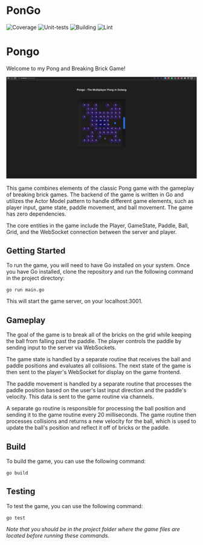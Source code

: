 # PonGo

![Coverage](https://img.shields.io/badge/Coverage-59.2%25-yellow)
![Unit-tests](https://img.shields.io/github/actions/workflow/status/lguibr/pongo/test.yml?label=UnitTests)
![Building](https://img.shields.io/github/actions/workflow/status/lguibr/pongo/build.yml?label=Build)
![Lint](https://img.shields.io/github/actions/workflow/status/lguibr/pongo/lint.yml?label=Lint)

# Pongo

Welcome to my Pong and Breaking Brick Game!

![ScreenShoot](pongogif.gif)

This game combines elements of the classic Pong game with the gameplay of breaking brick games. The backend of the game is written in Go and utilizes the Actor Model pattern to handle different game elements, such as player input, game state, paddle movement, and ball movement. The game has zero dependencies.

The core entities in the game include the Player, GameState, Paddle, Ball, Grid, and the WebSocket connection between the server and player.

## Getting Started

To run the game, you will need to have Go installed on your system. Once you have Go installed, clone the repository and run the following command in the project directory:

```
go run main.go
```

This will start the game server, on your localhost:3001.

## Gameplay

The goal of the game is to break all of the bricks on the grid while keeping the ball from falling past the paddle. The player controls the paddle by sending input to the server via WebSockets.

The game state is handled by a separate routine that receives the ball and paddle positions and evaluates all collisions. The next state of the game is then sent to the player's WebSocket for display on the game frontend.

The paddle movement is handled by a separate routine that processes the paddle position based on the user's last input direction and the paddle's velocity. This data is sent to the game routine via channels.

A separate go routine is responsible for processing the ball position and sending it to the game routine every 20 milliseconds. The game routine then processes collisions and returns a new velocity for the ball, which is used to update the ball's position and reflect it off of bricks or the paddle.

## Build

To build the game, you can use the following command:

```
go build
```

## Testing

To test the game, you can use the following command:

```
go test
```

_Note that you should be in the project folder where the game files are located before running these commands._
